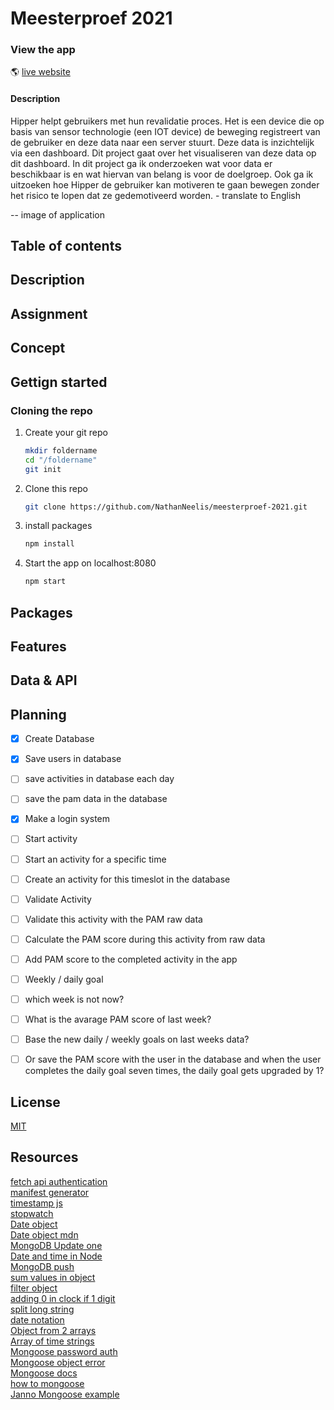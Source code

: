 # Meesterproef 2021

### View the app
:earth_americas:  [live website](https://hipper-pam.herokuapp.com/) 

#### Description
Hipper helpt gebruikers met hun revalidatie proces. Het is een device die op basis van sensor technologie (een IOT device) de beweging registreert van de gebruiker en deze data naar een server stuurt. Deze data is inzichtelijk via een dashboard. Dit project gaat over het visualiseren van deze data op dit dashboard. In dit project ga ik onderzoeken wat voor data er beschikbaar is en wat hiervan van belang is voor de doelgroep. Ook ga ik uitzoeken hoe Hipper de gebruiker kan motiveren te gaan bewegen zonder het risico te lopen dat ze gedemotiveerd worden. - translate to English  

-- image of application


## Table of contents

## Description

## Assignment

## Concept

## Gettign started

### Cloning the repo
1. Create your git repo  
    ```bash
    mkdir foldername  
    cd "/foldername"  
    git init  
    ```  

2. Clone this repo  
    ```bash
    git clone https://github.com/NathanNeelis/meesterproef-2021.git
    ```   

3. install packages  
    ```bash
    npm install
    ```  

4. Start the app on localhost:8080 
    ```bash
    npm start
    ```  

## Packages

## Features

## Data & API

## Planning

* [x] Create Database
* [x] Save users in database  
* [ ] save activities in database each day  
* [ ] save the pam data in the database  
* [x] Make a login system   
* [ ] Start activity  
* [ ] Start an activity for a specific time    
* [ ] Create an activity for this timeslot in the database  
* [ ] Validate Activity  
* [ ] Validate this activity with the PAM raw data  
* [ ] Calculate the PAM score during this activity from raw data  
* [ ] Add PAM score to the completed activity in the app  
* [ ] Weekly / daily goal  
* [ ] which week is not now?  
* [ ] What is the avarage PAM score of last week?  
* [ ] Base the new daily / weekly goals on last weeks data?  
* [ ] Or save the PAM score with the user in the database and when the user completes the daily goal seven times, the daily goal gets upgraded by 1?  


## License
[MIT](https://github.com/NathanNeelis/meesterproef-2021/blob/master/LICENSE)  


## Resources
[fetch api authentication](https://stackoverflow.com/questions/43842793/basic-authentication-with-fetch)  
[manifest generator](https://www.simicart.com/manifest-generator.html/)  
[timestamp js](https://flaviocopes.com/how-to-get-timestamp-javascript/)  
[stopwatch](https://codepen.io/cathydutton/pen/GBcvo)  
[Date object](https://www.digitalocean.com/community/tutorials/understanding-date-and-time-in-javascript)  
[Date object mdn](https://developer.mozilla.org/en-US/docs/Web/JavaScript/Reference/Global_Objects/Date/Date)  
[MongoDB Update one](https://docs.mongodb.com/manual/reference/method/db.collection.updateOne/)  
[Date and time in Node](https://usefulangle.com/post/187/nodejs-get-date-time)  
[MongoDB push](https://docs.mongodb.com/manual/reference/operator/update/push/)  
[sum values in object](https://stackoverflow.com/questions/16449295/how-to-sum-the-values-of-a-javascript-object)  
[filter object](https://masteringjs.io/tutorials/fundamentals/filter-object)  
[adding 0 in clock if 1 digit](https://stackoverflow.com/questions/12278272/adding-0-if-clock-have-one-digit)  
[split long string](https://stackoverflow.com/questions/6259515/how-can-i-split-a-string-into-segments-of-n-characters)  
[date notation](https://stackoverflow.com/questions/1531093/how-do-i-get-the-current-date-in-javascript)  
[Object from 2 arrays](https://stackoverflow.com/questions/39127989/creating-a-javascript-object-from-two-arrays)  
[Array of time strings](https://stackoverflow.com/questions/36125038/generate-array-of-times-as-strings-for-every-x-minutes-in-javascript)  
[Mongoose password auth](https://www.mongodb.com/blog/post/password-authentication-with-mongoose-part-1)  
[Mongoose object error](https://stackoverflow.com/questions/32633561/cant-access-object-property-of-a-mongoose-response)  
[Mongoose docs](https://mongoosejs.com/docs/guide.html)  
[how to mongoose](https://zellwk.com/blog/local-mongodb/#:~:text=To%20connect%20to%20your%20local,databases%20in%20your%20local%20MongoDB.)  
[Janno Mongoose example](https://github.com/TuriGuilano/be_example_repo/blob/main/app.js)  


